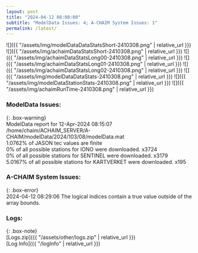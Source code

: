 ```yaml
---
layout: post
title: "2024-04-12 08:00:00"
subtitle: "ModelData Issues: 4; A-CHAIM System Issues: 1"
permalink: /latest/
---
```


![]({{ "/assets/img/modelDataDataStatsShort-2410308.png" | relative_url }})
![]({{ "/assets/img/achaimDataStatsShort-2410308.png" | relative_url }})
![]({{ "/assets/img/achaimDataStatsLong00-2410308.png" | relative_url }})
![]({{ "/assets/img/achaimDataStatsLong01-2410308.png" | relative_url }})
![]({{ "/assets/img/achaimDataStatsLong02-2410308.png" | relative_url }})
![]({{ "/assets/img/modelDataDataStats-2410308.png" | relative_url }})
![]({{ "/assets/img/modelDataStationStats-2410308.png" | relative_url }})
![]({{ "/assets/img/achaimRunTime-2410308.png" | relative_url }})


### ModelData Issues:  
  
{: .box-warning}  
 ModelData report for 12-Apr-2024 08:15:07   
 /home/chaim/ACHAIM_SERVER/A-CHAIM/modelData/2024/103/08/modelData.mat   
 1.0762% of JASON tec values are finite   
 0% of all possible stations for IONO were downloaded. x3724   
 0% of all possible stations for SENTINEL were downloaded. x3179   
 5.0167% of all possible stations for KARTVERKET were downloaded. x195   
  
### A-CHAIM System Issues:  
  
{: .box-error}  
2024-04-12 08:29:06 The logical indices contain a true value outside of the array bounds.  

### Logs:  
  
{: .box-note}  
[Logs.zip]({{ "/assets/other/logs.zip" | relative_url }})  
[Log Info]({{ "/logInfo" | relative_url }})  
